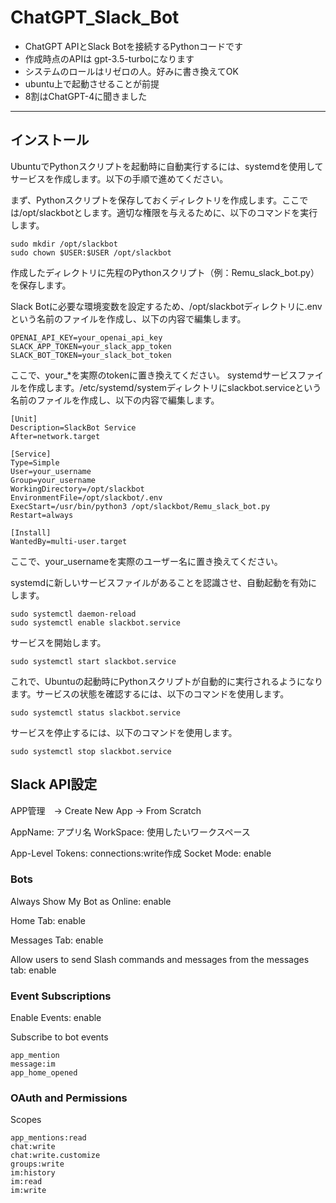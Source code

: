 # ChatGPT_Slack_Bot
- ChatGPT APIとSlack Botを接続するPythonコードです
- 作成時点のAPIは gpt-3.5-turboになります
- システムのロールはリゼロの人。好みに書き換えてOK
- ubuntu上で起動させることが前提
- 8割はChatGPT-4に聞きました
----------------

## インストール

UbuntuでPythonスクリプトを起動時に自動実行するには、systemdを使用してサービスを作成します。以下の手順で進めてください。

まず、Pythonスクリプトを保存しておくディレクトリを作成します。ここでは/opt/slackbotとします。適切な権限を与えるために、以下のコマンドを実行します。

    sudo mkdir /opt/slackbot
    sudo chown $USER:$USER /opt/slackbot
作成したディレクトリに先程のPythonスクリプト（例：Remu_slack_bot.py）を保存します。

Slack Botに必要な環境変数を設定するため、/opt/slackbotディレクトリに.envという名前のファイルを作成し、以下の内容で編集します。


    OPENAI_API_KEY=your_openai_api_key
    SLACK_APP_TOKEN=your_slack_app_token
    SLACK_BOT_TOKEN=your_slack_bot_token
    
ここで、your_*を実際のtokenに置き換えてください。
systemdサービスファイルを作成します。/etc/systemd/systemディレクトリにslackbot.serviceという名前のファイルを作成し、以下の内容で編集します。


    [Unit]
    Description=SlackBot Service
    After=network.target
    
    [Service]
    Type=Simple
    User=your_username
    Group=your_username
    WorkingDirectory=/opt/slackbot
    EnvironmentFile=/opt/slackbot/.env
    ExecStart=/usr/bin/python3 /opt/slackbot/Remu_slack_bot.py
    Restart=always

    [Install]
    WantedBy=multi-user.target
ここで、your_usernameを実際のユーザー名に置き換えてください。

systemdに新しいサービスファイルがあることを認識させ、自動起動を有効にします。


    sudo systemctl daemon-reload
    sudo systemctl enable slackbot.service
サービスを開始します。


    sudo systemctl start slackbot.service
これで、Ubuntuの起動時にPythonスクリプトが自動的に実行されるようになります。サービスの状態を確認するには、以下のコマンドを使用します。



    sudo systemctl status slackbot.service
サービスを停止するには、以下のコマンドを使用します。

    sudo systemctl stop slackbot.service

## Slack API設定

APP管理　-> Create New App -> From Scratch

AppName: アプリ名
WorkSpace: 使用したいワークスペース

App-Level Tokens: connections:write作成
Socket Mode: enable

### Bots
Always Show My Bot as Online: enable

Home Tab: enable

Messages Tab: enable

Allow users to send Slash commands and messages from the messages tab: enable

### Event Subscriptions
Enable Events: enable

Subscribe to bot events

    app_mention
    message:im
    app_home_opened

### OAuth and Permissions
Scopes

    app_mentions:read
    chat:write
    chat:write.customize
    groups:write
    im:history
    im:read
    im:write
